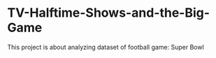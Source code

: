 # TV-Halftime-Shows-and-the-Big-Game
This project is about analyzing dataset of football game: Super Bowl

